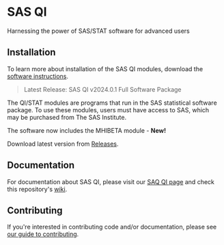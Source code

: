# SAS QI

Harnessing the power of SAS/STAT software for advanced users

## Installation

To learn more about installation of the SAS QI modules, download the [software instructions](https://qualityindicators.ahrq.gov/Downloads/Software/SAS/V2024/Software_Inst_SASQI_v2024.0.1_September_2024.pdf).

> Latest Release: SAS QI v2024.0.1 Full Software Package

The QI/STAT modules are programs that run in the SAS statistical software package. To use these modules, users must have access to SAS, which may be purchased from The SAS Institute.

The software now includes the MHIBETA module - **New!**

Download latest version from [Releases](https://github.com/panth-tyler/panth-qi/releases).

## Documentation

For documentation about SAS QI, please visit our [SAQ QI page](https://qualityindicators.ahrq.gov/software/sas_qi) and check this repository's [wiki](https://github.com/panth-tyler/panth-qi/wiki).

## Contributing

If you're interested in contributing code and/or documentation, please see [our guide to contributing](./wiki/contributing).

